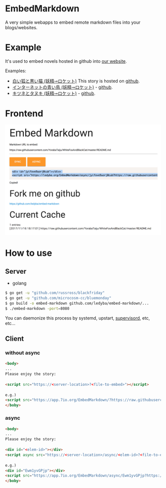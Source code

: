 # EmbedMarkdown

A very simple webapps to embed remote markdown files into your blogs/websites.

# Example

It's used to embed novels hosted in github into [our website](https://hexe.net/).

Examples:
 - [白い狐と黒い猫 (妖精⊸ロケット)](https://hexe.net/2016/11/03/22:27:19/)
 This story is hosted on [github](https://github.com/YorabaTaiju/WhiteFoxAndBlackCat).
 - [インターネットの青い鳥 (妖精⊸ロケット)](https://hexe.net/2017/02/03/16:14:19/) - [github](https://github.com/FairyRockets/Texts/blob/master/blue-bird-in-the-21st-century.md).
 - [キツネとタヌキ (妖精⊸ロケット)](https://hexe.net/2017/06/14/22:03:52/) - [github](https://github.com/FairyRockets/Texts/blob/master/kitsune-to-tanuki.md).

# Frontend

![](./screenshot.jpg)

# How to use

## Server

- golang
```bash
$ go get -u "github.com/russross/blackfriday"
$ go get -u "github.com/microcosm-cc/bluemonday"
$ go build -o embed-markdown github.com/ledyba/embed-markdown/...
$ ./embed-markdown -port=8080
```

You can daemonize this process by systemd, upstart, [supervisord](http://supervisord.org/), etc, etc...

## Client

### without async

```html
<body>
...
Please enjoy the story:

<script src="https://<server-location>?<file-to-embed>"></script>

e.g.)
<script src="https://app.7io.org/EmbedMarkdown/?https://raw.githubusercontent.com/YorabaTaiju/WhiteFoxAndBlackCat/master/README.md"></script>
</boby>
```

### async

```html
<body>
...
Please enjoy the story:

<div id="<elem-id>"></div>
<script async src="https://<server-location>/async/<elem-id>?<file-to-embed>"></script>

e.g.)
<div id="Ewm1yvGPjp"></div>
<script src="https://app.7io.org/EmbedMarkdown/async/Ewm1yvGPjp?https://raw.githubusercontent.com/YorabaTaiju/WhiteFoxAndBlackCat/master/README.md"></script>
</boby>
```

